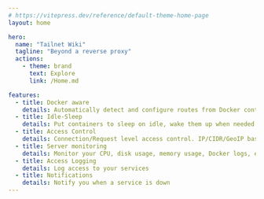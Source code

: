 ```yaml
---
# https://vitepress.dev/reference/default-theme-home-page
layout: home

hero:
  name: "Tailnet Wiki"
  tagline: "Beyond a reverse proxy"
  actions:
    - theme: brand
      text: Explore
      link: /Home.md

features:
  - title: Docker aware
    details: Automatically detect and configure routes from Docker containers
  - title: Idle-Sleep
    details: Put containers to sleep on idle, wake them up when needed
  - title: Access Control
    details: Connection/Request level access control. IP/CIDR/GeoIP based
  - title: Server monitoring
    details: Monitor your CPU, disk usage, memory usage, Docker logs, etc
  - title: Access Logging
    details: Log access to your services
  - title: Notifications
    details: Notify you when a service is down
---
```

